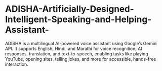 # ADISHA-Artificially-Designed-Intelligent-Speaking-and-Helping-Assistant-
ADISHA is a multilingual AI-powered voice assistant using Google’s Gemini API. It supports English, Hindi, and Marathi for voice recognition, AI responses, translation, and text-to-speech, enabling tasks like playing YouTube, opening sites, telling jokes, and more for accessible, hands-free interaction.
